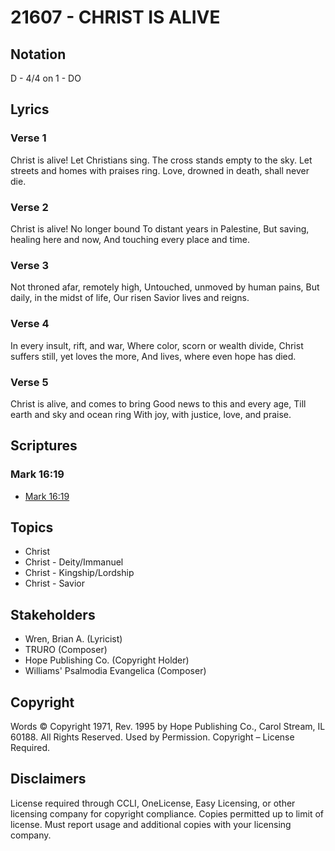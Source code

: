 # 21607 - CHRIST IS ALIVE

## Notation

D - 4/4 on 1 - DO

## Lyrics

### Verse 1

Christ is alive! Let Christians sing. The cross stands empty to the sky. Let streets and homes with praises ring. Love, drowned in death, shall never die.



### Verse 2

Christ is alive! No longer bound To distant years in Palestine, But saving, healing here and now, And touching every place and time.



### Verse 3

Not throned afar, remotely high, Untouched, unmoved by human pains, But daily, in the midst of life, Our risen Savior lives and reigns.


### Verse 4

In every insult, rift, and war, Where color, scorn or wealth divide, Christ suffers still, yet loves the more, And lives, where even hope has died.



### Verse 5

Christ is alive, and comes to bring Good news to this and every age, Till earth and sky and ocean ring With joy, with justice, love, and praise.


## Scriptures

### Mark 16:19

- [Mark 16:19](https://www.biblegateway.com/passage/?search=Mark%2016%3A19)


## Topics

- Christ
- Christ - Deity/Immanuel
- Christ - Kingship/Lordship
- Christ - Savior

## Stakeholders

- Wren, Brian A.  (Lyricist)
- TRURO (Composer)
- Hope Publishing Co. (Copyright Holder)
- Williams' Psalmodia Evangelica (Composer)

## Copyright

Words © Copyright 1971, Rev. 1995 by Hope Publishing Co., Carol Stream, IL 60188. All Rights Reserved. Used by Permission.
Copyright – License Required.

## Disclaimers

License required through CCLI, OneLicense, Easy Licensing, or other licensing company for copyright compliance.
Copies permitted up to limit of license. 
Must report usage and additional copies with your licensing company.


